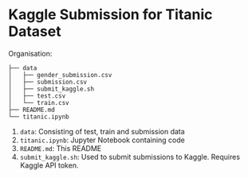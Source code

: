 # Kaggle Submission for Titanic Dataset

Organisation:
```
├── data
│   ├── gender_submission.csv
│   ├── submission.csv
│   ├── submit_kaggle.sh
│   ├── test.csv
│   └── train.csv
├── README.md
└── titanic.ipynb
```

1. `data`: Consisting of test, train and submission data
2. `titanic.ipynb`: Jupyter Notebook containing code
3. `README.md`: This README
4. `submit_kaggle.sh`: Used to submit submissions to Kaggle. Requires Kaggle API token.
